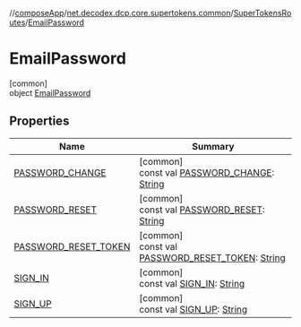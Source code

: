 //[composeApp](../../../../index.md)/[net.decodex.dcp.core.supertokens.common](../../index.md)/[SuperTokensRoutes](../index.md)/[EmailPassword](index.md)

# EmailPassword

[common]\
object [EmailPassword](index.md)

## Properties

| Name | Summary |
|---|---|
| [PASSWORD_CHANGE](-p-a-s-s-w-o-r-d_-c-h-a-n-g-e.md) | [common]<br>const val [PASSWORD_CHANGE](-p-a-s-s-w-o-r-d_-c-h-a-n-g-e.md): [String](https://kotlinlang.org/api/latest/jvm/stdlib/kotlin/-string/index.html) |
| [PASSWORD_RESET](-p-a-s-s-w-o-r-d_-r-e-s-e-t.md) | [common]<br>const val [PASSWORD_RESET](-p-a-s-s-w-o-r-d_-r-e-s-e-t.md): [String](https://kotlinlang.org/api/latest/jvm/stdlib/kotlin/-string/index.html) |
| [PASSWORD_RESET_TOKEN](-p-a-s-s-w-o-r-d_-r-e-s-e-t_-t-o-k-e-n.md) | [common]<br>const val [PASSWORD_RESET_TOKEN](-p-a-s-s-w-o-r-d_-r-e-s-e-t_-t-o-k-e-n.md): [String](https://kotlinlang.org/api/latest/jvm/stdlib/kotlin/-string/index.html) |
| [SIGN_IN](-s-i-g-n_-i-n.md) | [common]<br>const val [SIGN_IN](-s-i-g-n_-i-n.md): [String](https://kotlinlang.org/api/latest/jvm/stdlib/kotlin/-string/index.html) |
| [SIGN_UP](-s-i-g-n_-u-p.md) | [common]<br>const val [SIGN_UP](-s-i-g-n_-u-p.md): [String](https://kotlinlang.org/api/latest/jvm/stdlib/kotlin/-string/index.html) |
